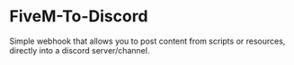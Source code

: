 # FiveM-To-Discord
Simple webhook that allows you to post content from scripts or resources, directly into a discord server/channel.
